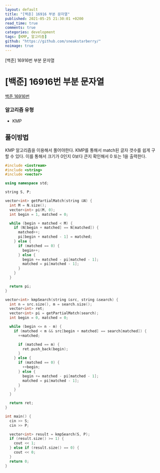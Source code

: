 ```yaml
---
layout: default
title: "[백준] 16916 부분 문자열"
published: 2021-05-25 21:30:01 +0200
read_time: true
comments: true
categories: development
tags: [KMP, 알고리즘]
github: "https://github.com/sneakstarberry/"
noimage: true
---
```


[백준] 16916번 부분 문자열

<!--more-->

# [백준] 16916번 부분 문자열

[백준 16916번 ](https://www.acmicpc.net/problem/16916)

### 알고리즘 유형

- KMP

## 풀이방법

KMP 알고리즘을 이용해서 풀어야한다. KMP를 통해서 match된 글자 갯수를 쉽게 구할 수 있다. 이를 통해서 크기가 0인지 0보다 큰지 확인해서 0 또는 1을 출력한다.

```c++
#include <iostream>
#include <string>
#include <vector>

using namespace std;

string S, P;

vector<int> getPartialMatch(string &N) {
  int M = N.size();
  vector<int> pi(M, 0);
  int begin = 1, matched = 0;

  while (begin + matched < M) {
    if (N[begin + matched] == N[matched]) {
      matched++;
      pi[begin + matched - 1] = matched;
    } else {
      if (matched == 0) {
        begin++;
      } else {
        begin += matched - pi[matched - 1];
        matched = pi[matched - 1];
      }
    }
  }

  return pi;
}

vector<int> kmpSearch(string &src, string &search) {
  int n = src.size(), m = search.size();
  vector<int> ret;
  vector<int> pi = getPartialMatch(search);
  int begin = 0, matched = 0;

  while (begin <= n - m) {
    if (matched < m && src[begin + matched] == search[matched]) {
      ++matched;

      if (matched == m) {
        ret.push_back(begin);
      }
    } else {
      if (matched == 0) {
        ++begin;
      } else {
        begin += matched - pi[matched - 1];
        matched = pi[matched - 1];
      }
    }
  }

  return ret;
}

int main() {
  cin >> S;
  cin >> P;

  vector<int> result = kmpSearch(S, P);
  if (result.size() >= 1) {
    cout << 1;
  } else if (result.size() == 0) {
    cout << 0;
  }
  return 0;
}
```
